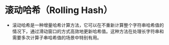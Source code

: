 # 滚动哈希（Rolling Hash）
* 滚动哈希是一种增量哈希计算方法，它可以在不重新计算整个字符串哈希值的情况下，通过滑动窗口的方式高效地更新哈希值。这种方法在处理长字符串和需要多次计算子串哈希值的场景中特别有用。

